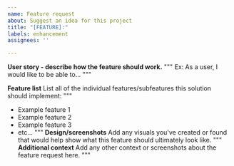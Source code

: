 ```yaml
---
name: Feature request
about: Suggest an idea for this project
title: "[FEATURE]:"
labels: enhancement
assignees: ''

---
```


**User story - describe how the feature should work.**
"""
Ex: As a user, I would like to be able to...
"""

**Feature list**
List all of the individual features/subfeatures this solution should implement:
"""
- Example feature 1
- Example feature 2
- Example feature 3
- etc... 
"""
**Design/screenshots**
Add any visuals you've created or found that would help show what this feature should ultimately look like.
"""
**Additional context**
Add any other context or screenshots about the feature request here.
"""

